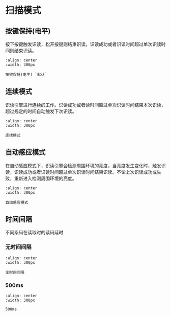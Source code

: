 # 扫描模式

## 按键保持(电平)
按下按键触发识读，松开按键则结束识读。识读成功或者识读时间超过单次识读时间则结束识读。


```{figure} ../../../media/8610020..png
:align: center
:width: 300px

按键保持(电平) `默认`
```

## 连续模式
识读引擎进行连续的工作。识读成功或者读时间超过单次识读时间结束本次识读，超过规定的时间自动触发下次识读。

```{figure} ../../../media/8610028..png
:align: center
:width: 300px

连续模式
```


## 自动感应模式
在自动感应模式下，识读引擎会检测周围环境的亮度，当亮度发生变化时，触发识读，识读成功或者识读时间超过单次识读时间结束识读。不论上次识读成功或失败，重新进入检测周围环境的亮度。

```{figure} ../../../media/8610023..png
:align: center
:width: 300px

自动感应模式
```

## 时间间隔
不同条码在读取时的读码延时

### 无时间间隔
```{figure} ../../../media/8510070..png
:align: center
:width: 300px

无时间间隔
```

### 500ms
```{figure} ../../../media/851007500..png
:align: center
:width: 300px

500ms
```